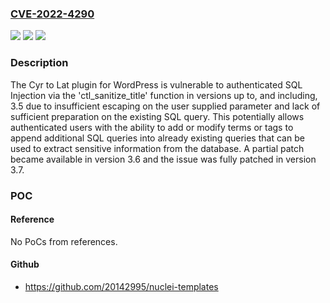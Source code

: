 ### [CVE-2022-4290](https://cve.mitre.org/cgi-bin/cvename.cgi?name=CVE-2022-4290)
![](https://img.shields.io/static/v1?label=Product&message=Cyr%20to%20Lat%20enhanced&color=blue)
![](https://img.shields.io/static/v1?label=Version&message=*%3C%3D%203.5%20&color=brighgreen)
![](https://img.shields.io/static/v1?label=Vulnerability&message=CWE-89%20Improper%20Neutralization%20of%20Special%20Elements%20used%20in%20an%20SQL%20Command%20('SQL%20Injection')&color=brighgreen)

### Description

The Cyr to Lat plugin for WordPress is vulnerable to authenticated SQL Injection via the 'ctl_sanitize_title' function in versions up to, and including, 3.5 due to insufficient escaping on the user supplied parameter and lack of sufficient preparation on the existing SQL query. This potentially allows authenticated users with the ability to add or modify terms or tags to append additional SQL queries into already existing queries that can be used to extract sensitive information from the database. A partial patch became available in version 3.6 and the issue was fully patched in version 3.7.

### POC

#### Reference
No PoCs from references.

#### Github
- https://github.com/20142995/nuclei-templates

